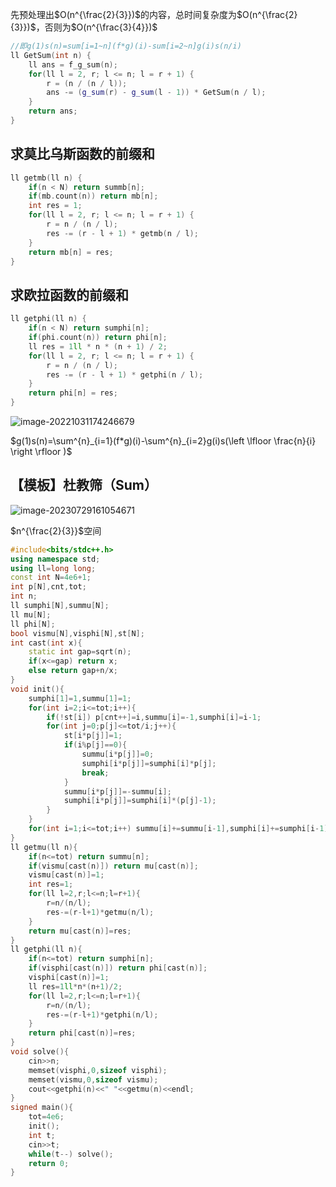 先预处理出$O(n^{\frac{2}{3}})$的内容，总时间复杂度为$O(n^{\frac{2}{3}})$，否则为$O(n^{\frac{3}{4}})$

```cpp
//即g(1)s(n)=sum[i=1~n](f*g)(i)-sum[i=2~n]g(i)s(n/i)
ll GetSum(int n) {
    ll ans = f_g_sum(n);
    for(ll l = 2, r; l <= n; l = r + 1) {
        r = (n / (n / l)); 
        ans -= (g_sum(r) - g_sum(l - 1)) * GetSum(n / l);
    }
    return ans; 
}
```

## 求莫比乌斯函数的前缀和

```cpp
ll getmb(ll n) {
	if(n < N) return summb[n];
	if(mb.count(n)) return mb[n];
	int res = 1;
	for(ll l = 2, r; l <= n; l = r + 1) {
		r = n / (n / l);
		res -= (r - l + 1) * getmb(n / l);
	}
	return mb[n] = res;
}
```

## 求欧拉函数的前缀和

```cpp
ll getphi(ll n) {
	if(n < N) return sumphi[n];
	if(phi.count(n)) return phi[n];
	ll res = 1ll * n * (n + 1) / 2;
	for(ll l = 2, r; l <= n; l = r + 1) {
		r = n / (n / l);
		res -= (r - l + 1) * getphi(n / l);
	}
	return phi[n] = res;
}
```

![image-20221031174246679](https://cartoonwqy.oss-cn-nanjing.aliyuncs.com/boke/202210311742747.png)

$g(1)s(n)=\sum^{n}_{i=1}(f*g)(i)-\sum^{n}_{i=2}g(i)s(\left \lfloor \frac{n}{i} \right \rfloor )$

## 【模板】杜教筛（Sum）

![image-20230729161054671](https://cartoonwqy.oss-cn-nanjing.aliyuncs.com/2023/07/2d05e2f947a0e75874110fa6c3b4f014.png)

$n^{\frac{2}{3}}$空间

```cpp
#include<bits/stdc++.h>
using namespace std;
using ll=long long;
const int N=4e6+1; 
int p[N],cnt,tot;
int n;
ll sumphi[N],summu[N];
ll mu[N];
ll phi[N];
bool vismu[N],visphi[N],st[N];
int cast(int x){
	static int gap=sqrt(n);
    if(x<=gap) return x;
    else return gap+n/x;
}
void init(){
	sumphi[1]=1,summu[1]=1;
	for(int i=2;i<=tot;i++){
		if(!st[i]) p[cnt++]=i,summu[i]=-1,sumphi[i]=i-1;
		for(int j=0;p[j]<=tot/i;j++){
			st[i*p[j]]=1;
			if(i%p[j]==0){
				summu[i*p[j]]=0;
				sumphi[i*p[j]]=sumphi[i]*p[j];
				break;
			}
			summu[i*p[j]]=-summu[i];
			sumphi[i*p[j]]=sumphi[i]*(p[j]-1);
		}
	}
	for(int i=1;i<=tot;i++) summu[i]+=summu[i-1],sumphi[i]+=sumphi[i-1];
}
ll getmu(ll n){
	if(n<=tot) return summu[n];
	if(vismu[cast(n)]) return mu[cast(n)];
	vismu[cast(n)]=1;
	int res=1;
	for(ll l=2,r;l<=n;l=r+1){
		r=n/(n/l);
		res-=(r-l+1)*getmu(n/l);
	}
	return mu[cast(n)]=res;
}
ll getphi(ll n){
	if(n<=tot) return sumphi[n];
	if(visphi[cast(n)]) return phi[cast(n)];
	visphi[cast(n)]=1;
	ll res=1ll*n*(n+1)/2;
	for(ll l=2,r;l<=n;l=r+1){
		r=n/(n/l);
		res-=(r-l+1)*getphi(n/l);
	}
	return phi[cast(n)]=res;
}
void solve(){
	cin>>n;
	memset(visphi,0,sizeof visphi);
	memset(vismu,0,sizeof vismu);
	cout<<getphi(n)<<" "<<getmu(n)<<endl;
}
signed main(){
	tot=4e6;
	init();
	int t;
	cin>>t;
	while(t--) solve();
	return 0;
}
```

